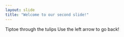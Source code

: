 ```yaml
---
layout: slide
title: "Welcome to our second slide!"
---
```

Tiptoe through the tulips
Use the left arrow to go back!
